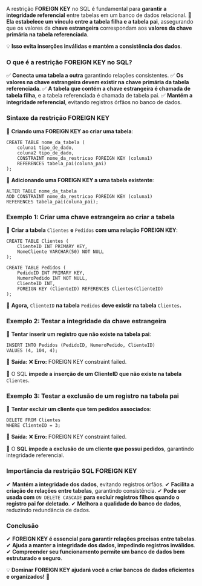 A restrição **FOREIGN KEY** no SQL é fundamental para **garantir a integridade referencial** entre tabelas em um banco de dados relacional. 
📌 **Ela estabelece um vínculo entre a tabela filha e a tabela pai**, assegurando que os valores da **chave estrangeira** correspondam aos **valores da chave primária na tabela referenciada**.

💡 **Isso evita inserções inválidas e mantém a consistência dos dados**.

### **O que é a restrição FOREIGN KEY no SQL?**

✅ **Conecta uma tabela a outra** garantindo relações consistentes. 
✅ **Os valores na chave estrangeira devem existir na chave primária da tabela referenciada**. 
✅ **A tabela que contém a chave estrangeira é chamada de tabela filha**, e a tabela referenciada é chamada de tabela pai. 
✅ **Mantém a integridade referencial**, evitando registros órfãos no banco de dados.

### **Sintaxe da restrição FOREIGN KEY**

📌 **Criando uma FOREIGN KEY ao criar uma tabela**:

```
CREATE TABLE nome_da_tabela (
    coluna1 tipo_de_dado,
    coluna2 tipo_de_dado,
    CONSTRAINT nome_da_restricao FOREIGN KEY (coluna1)
    REFERENCES tabela_pai(coluna_pai)
);
```

📌 **Adicionando uma FOREIGN KEY a uma tabela existente**:

```
ALTER TABLE nome_da_tabela  
ADD CONSTRAINT nome_da_restricao FOREIGN KEY (coluna1)  
REFERENCES tabela_pai(coluna_pai);
```

### **Exemplo 1: Criar uma chave estrangeira ao criar a tabela**

📌 **Criar a tabela** `Clientes` **e** `Pedidos` **com uma relação FOREIGN KEY**:

```
CREATE TABLE Clientes (
    ClienteID INT PRIMARY KEY,
    NomeCliente VARCHAR(50) NOT NULL
);

CREATE TABLE Pedidos (
    PedidoID INT PRIMARY KEY,
    NumeroPedido INT NOT NULL,
    ClienteID INT,
    FOREIGN KEY (ClienteID) REFERENCES Clientes(ClienteID)
);
```

📌 **Agora,** `ClienteID` **na tabela** `Pedidos` **deve existir na tabela** `Clientes`**.**

### **Exemplo 2: Testar a integridade da chave estrangeira**

📌 **Tentar inserir um registro que não existe na tabela pai**:

```
INSERT INTO Pedidos (PedidoID, NumeroPedido, ClienteID)  
VALUES (4, 104, 4);
```

🔹 **Saída:** ❌ **Erro:** FOREIGN KEY constraint failed.

📌 O SQL **impede a inserção de um ClienteID que não existe na tabela** `Clientes`.

### **Exemplo 3: Testar a exclusão de um registro na tabela pai**

📌 **Tentar excluir um cliente que tem pedidos associados**:

```
DELETE FROM Clientes  
WHERE ClienteID = 3;
```

🔹 **Saída:** ❌ **Erro:** FOREIGN KEY constraint failed.

📌 O **SQL impede a exclusão de um cliente que possui pedidos**, garantindo integridade referencial.

### **Importância da restrição SQL FOREIGN KEY**

✔ **Mantém a integridade dos dados**, evitando registros órfãos. 
✔ **Facilita a criação de relações entre tabelas**, garantindo consistência. 
✔ **Pode ser usada com** `ON DELETE CASCADE` **para excluir registros filhos quando o registro pai for deletado**. 
✔ **Melhora a qualidade do banco de dados**, reduzindo redundância de dados.

### **Conclusão**

✔ **FOREIGN KEY é essencial para garantir relações precisas entre tabelas**. 
✔ **Ajuda a manter a integridade dos dados, impedindo registros inválidos**. 
✔ **Compreender seu funcionamento permite um banco de dados bem estruturado e seguro**.

💡 **Dominar FOREIGN KEY ajudará você a criar bancos de dados eficientes e organizados!** 🚀
